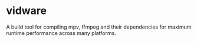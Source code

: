# vidware
A build tool for compiling mpv, ffmpeg and their dependencies for maximum runtime performance across many platforms.
